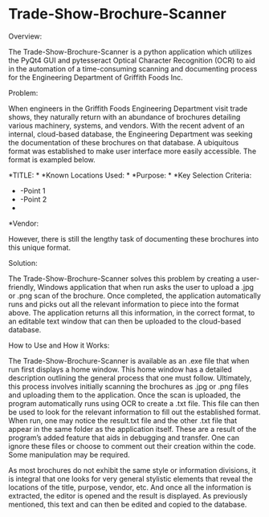 # Trade-Show-Brochure-Scanner

Overview: 

The Trade-Show-Brochure-Scanner is a python application which utilizes the PyQt4 GUI and pytesseract Optical Character Recognition (OCR) to aid in the automation of a time-consuming scanning and documenting process for the Engineering Department of Griffith Foods Inc.

Problem:

When engineers in the Griffith Foods Engineering Department visit trade shows, they naturally return with an abundance of brochures detailing various machinery, systems, and vendors.  With the recent advent of an internal, cloud-based database, the Engineering Department was seeking the documentation of these brochures on that database.  A ubiquitous format was established to make user interface more easily accessible.  The format is exampled below.

*TITLE:
*
*Known Locations Used:
*
*Purpose:
*
*Key Selection Criteria:
*	-Point 1
*	-Point 2
*
*Vendor:

However, there is still the lengthy task of documenting these brochures into this unique format. 

Solution:

The Trade-Show-Brochure-Scanner solves this problem by creating a user-friendly, Windows application that when run asks the user to upload a .jpg or .png scan of the brochure.  Once completed, the application automatically runs and picks out all the relevant information to piece into the format above.  The application returns all this information, in the correct format, to an editable text window that can then be uploaded to the cloud-based database. 

How to Use and How it Works:

The Trade-Show-Brochure-Scanner is available as an .exe file that when run first displays a home window.  This home window has a detailed description outlining the general process that one must follow.  Ultimately, this process involves initially scanning the brochures as .jpg or .png files and uploading them to the application.  Once the scan is uploaded, the program automatically runs using OCR to create a .txt file.  This file can then be used to look for the relevant information to fill out the established format.
When run, one may notice the result.txt file and the other .txt file that appear in the same folder as the application itself.  These are a result of the program’s added feature that aids in debugging and transfer.  One can ignore these files or choose to comment out their creation within the code. Some manipulation may be required. 

As most brochures do not exhibit the same style or information divisions, it is integral that one looks for very general stylistic elements that reveal the locations of the title, purpose, vendor, etc.  And once all the information is extracted, the editor is opened and the result is displayed.  As previously mentioned, this text and can then be edited and copied to the database. 

